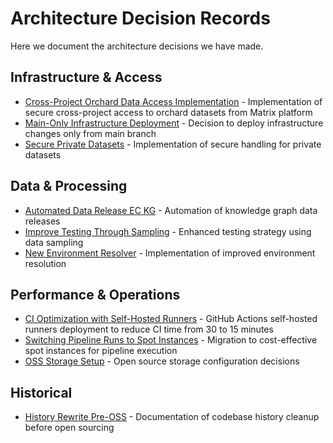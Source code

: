# Architecture Decision Records

Here we document the architecture decisions we have made.

## Infrastructure & Access

- [Cross-Project Orchard Data Access Implementation](cross_project_orchard_data_access.md) - Implementation of secure cross-project access to orchard datasets from Matrix platform
- [Main-Only Infrastructure Deployment](main_only_infrastructure_deployment.md) - Decision to deploy infrastructure changes only from main branch
- [Secure Private Datasets](secure-private-datasets.md) - Implementation of secure handling for private datasets

## Data & Processing

- [Automated Data Release EC KG](automated_data_release_EC_KG.md) - Automation of knowledge graph data releases
- [Improve Testing Through Sampling](improve_testing_through_sampling.md) - Enhanced testing strategy using data sampling
- [New Environment Resolver](new_env_resolver.md) - Implementation of improved environment resolution

## Performance & Operations

- [CI Optimization with Self-Hosted Runners](ci_optimization_self_hosted_runners.md) - GitHub Actions self-hosted runners deployment to reduce CI time from 30 to 15 minutes
- [Switching Pipeline Runs to Spot Instances](switching_pipeline_runs_to_spot_instances.md) - Migration to cost-effective spot instances for pipeline execution
- [OSS Storage Setup](oss-storage-setup.md) - Open source storage configuration decisions

## Historical

- [History Rewrite Pre-OSS](history_rewrite_pre_oss.md) - Documentation of codebase history cleanup before open sourcing
